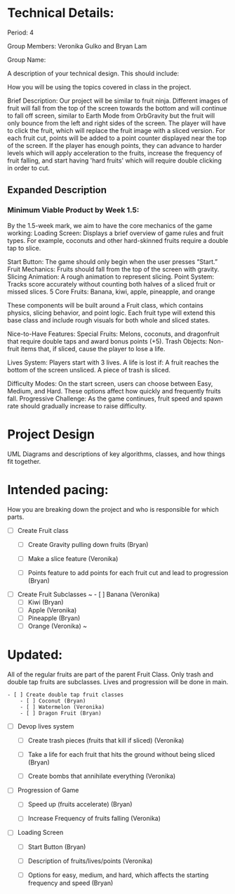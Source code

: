 
# Technical Details:

Period: 4

Group Members: Veronika Gulko and Bryan Lam

Group Name: 

A description of your technical design. This should include: 
   
How you will be using the topics covered in class in the project.

Brief Description: Our project will be similar to fruit ninja. Different images of fruit will fall from the top of the screen towards the bottom and will continue to fall off screen, similar to Earth Mode from OrbGravity but the fruit will only bounce from the left and right sides of the screen. The player will have to click the fruit, which will replace the fruit image with a sliced version. For each fruit cut, points will be added to a point counter displayed near the top of the screen. If the player has enough points, they can advance to harder levels which will apply acceleration to the fruits, increase the frequency of fruit falling, and start having 'hard fruits' which will require double clicking in order to cut.

## Expanded Description
### Minimum Viable Product by Week 1.5:
By the 1.5-week mark, we aim to have the core mechanics of the game working:
Loading Screen: Displays a brief overview of game rules and fruit types. For example, coconuts and other hard-skinned fruits require a double tap to slice.

Start Button: The game should only begin when the user presses “Start.”
Fruit Mechanics: Fruits should fall from the top of the screen with gravity.
Slicing Animation: A rough animation to represent slicing.
Point System: Tracks score accurately without counting both halves of a sliced fruit or missed slices.
5 Core Fruits: Banana, kiwi, apple, pineapple, and orange

These components will be built around a Fruit class, which contains physics, slicing behavior, and point logic. Each fruit type will extend this base class and include rough visuals for both whole and sliced states.

Nice-to-Have Features:
Special Fruits: Melons, coconuts, and dragonfruit that require double taps and award bonus points (+5).
Trash Objects: Non-fruit items that, if sliced, cause the player to lose a life.

Lives System: Players start with 3 lives. A life is lost if:
A fruit reaches the bottom of the screen unsliced.
A piece of trash is sliced.

Difficulty Modes: On the start screen, users can choose between Easy, Medium, and Hard. These options affect how quickly and frequently fruits fall.
Progressive Challenge: As the game continues, fruit speed and spawn rate should gradually increase to raise difficulty.

     
# Project Design

UML Diagrams and descriptions of key algorithms, classes, and how things fit together.


    
# Intended pacing:

How you are breaking down the project and who is responsible for which parts.

- [ ] Create Fruit class
   - [ ] Create Gravity pulling down fruits (Bryan)
   - [ ] Make a slice feature (Veronika)
   - [ ] Points feature to add points for each fruit cut and lead to progression (Bryan)


- [ ] Create Fruit Subclasses
   ~ - [ ] Banana (Veronika)
    - [ ] Kiwi  (Bryan)
    - [ ] Apple (Veronika)
    - [ ] Pineapple (Bryan)
    - [ ] Orange (Veronika) ~
    
# Updated:

All of the regular fruits are part of the parent Fruit Class. Only  trash and double tap fruits are subclasses. Lives and progression will be done in main.
   
    - [ ] Create double tap fruit classes
        - [ ] Coconut (Bryan)
        - [ ] Watermelon (Veronika)
        - [ ] Dragon Fruit (Bryan)


- [ ] Devop lives system
    - [ ] Create trash pieces (fruits that kill if sliced) (Veronika)
    - [ ] Take a life for each fruit that hits the ground without being sliced (Bryan)
    - [ ] Create bombs that annihilate everything (Veronika)


- [ ] Progression of Game
    - [ ] Speed up (fruits accelerate) (Bryan)
    - [ ] Increase Frequency of fruits falling (Veronika)


- [ ] Loading Screen
    - [ ] Start Button (Bryan)
    - [ ] Description of fruits/lives/points (Veronika)
    - [ ] Options for easy, medium, and hard, which affects the starting frequency and speed (Bryan)


